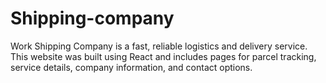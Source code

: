 # Shipping-company
Work Shipping Company is a fast, reliable logistics and delivery service. This website was built using React and includes pages for parcel tracking, service details, company information, and contact options.
